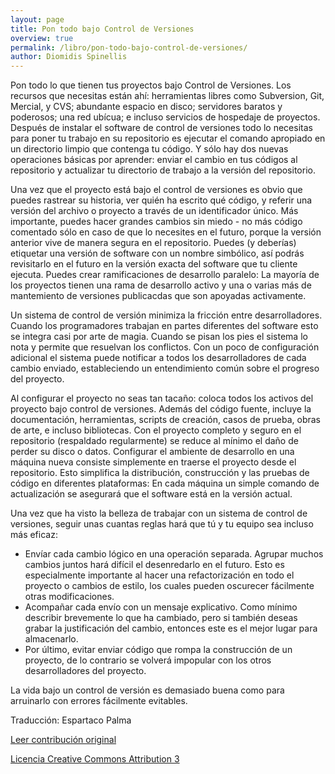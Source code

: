 ```yaml
---
layout: page
title: Pon todo bajo Control de Versiones
overview: true
permalink: /libro/pon-todo-bajo-control-de-versiones/
author: Diomidis Spinellis
---
```


Pon todo lo que tienen tus proyectos bajo Control de Versiones. Los recursos que necesitas están ahí: herramientas libres como Subversion, Git, Mercial, y CVS; abundante espacio en disco; servidores baratos y poderosos; una red ubícua; e incluso servicios de hospedaje de proyectos. Después de instalar el software de control de versiones todo lo necesitas para poner tu trabajo en su repositorio es ejecutar el comando apropiado en un directorio limpio que contenga tu código. Y sólo hay dos nuevas operaciones básicas por aprender: enviar el cambio en tus códigos al repositorio y actualizar tu directorio de trabajo a la versión del repositorio.

Una vez que el proyecto está bajo el control de versiones es obvio que puedes rastrear su historia, ver quién ha escrito qué código, y referir una versión del archivo o proyecto a través de un identificador único. Más importante, puedes hacer grandes cambios sin miedo - no más código comentado sólo en caso de que lo necesites en el futuro, porque la versión anterior vive de manera segura en el repositorio. Puedes (y deberías) etiquetar una versión de software con un nombre simbólico, así podrás revisitarlo en el futuro en la versión exacta del software que tu cliente ejecuta. Puedes crear ramificaciones de desarrollo paralelo: La mayoría de los proyectos tienen una rama de desarrollo activo y una o varias más de mantemiento de versiones publicacdas que son apoyadas activamente.

Un sistema de control de versión minimiza la fricción entre desarrolladores. Cuando los programadores trabajan en partes diferentes del software esto se integra casi por arte de magia. Cuando se pisan los pies el sistema lo nota y permite que resuelvan los conflictos. Con un poco de configuración adicional el sistema puede notificar a todos los desarrolladores de cada cambio enviado, estableciendo un entendimiento común sobre el progreso del proyecto.

Al configurar el proyecto no seas tan tacaño: coloca todos los activos del proyecto bajo control de versiones. Además del código fuente, incluye la documentación, herramientas, scripts de creación, casos de prueba, obras de arte, e incluso bibliotecas. Con el proyecto completo y seguro en el repositorio (respaldado regularmente) se reduce al mínimo el daño de perder su disco o datos. Configurar el ambiente de desarrollo en una máquina nueva consiste simplemente en traerse el proyecto desde el repositorio. Esto simplifica la distribución, construcción y las pruebas de código en diferentes plataformas: En cada máquina un simple comando de actualización se asegurará que el software está en la versión actual.

Una vez que ha visto la belleza de trabajar con un sistema de control de versiones, seguir unas cuantas reglas hará que tú y tu equipo sea incluso más eficaz:

* Envíar cada cambio lógico en una operación separada. Agrupar muchos cambios juntos hará difícil el desenredarlo en el futuro. Esto es especialmente importante al hacer una refactorización en todo el proyecto o cambios de estilo, los cuales pueden oscurecer fácilmente otras modificaciones.
* Acompañar cada envío con un mensaje explicativo. Como mínimo describir brevemente lo que ha cambiado, pero si también deseas grabar la justificación del cambio, entonces este es el mejor lugar para almacenarlo.
* Por último, evitar enviar código que rompa la construcción de un proyecto, de lo contrario se volverá impopular con los otros desarrolladores del proyecto.

La vida bajo un control de versión es demasiado buena como para arruinarlo con errores fácilmente evitables.


Traducción: Espartaco Palma

[Leer contribución original](http://programmer.97things.oreilly.com/wiki/index.php/Put_Everything_Under_Version_Control)

[Licencia Creative Commons Attribution 3](http://creativecommons.org/licenses/by/3.0/us/deed.es)